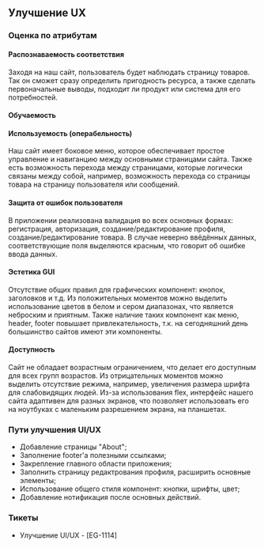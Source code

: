 ## Улучшение UX

### Оценка по атрибутам
#### Распознаваемость соответствия

Заходя на наш сайт, пользователь будет наблюдать страницу товаров. 
Так он сможет сразу определить пригодность ресурса, а также сделать первоначальные выводы, 
подходит ли продукт или система для его потребностей.

#### Обучаемость



#### Используемость (операбельность)

Наш сайт имеет боковое меню, которое обеспечивает простое управление и навиганцию между основными страницами сайта.
Также есть возможность перехода между страницами, которые логически связаны между собой, например, возможность перехода со страницы товара на страницу пользователя или сообщений.

#### Защита от ошибок пользователя

В приложении реализована валидация во всех основных формах: регистрация, авторизация, создание/редактирование профиля, создание/редактирование товара.
В случае неверно ввёдённых данных, соответствующие поля выделяются красным, что говорит об ошибке ввода данных.

#### Эстетика GUI

Отсутствие общих правил для графических компонент: кнопок, заголовков и т.д. Из положительных моментов можно выделить использование цветов в белом и сером диапазонах, что является неброским и приятным.
Также наличие таких компонент как меню, header, footer повышает привлекательность, т.к. на сегодняшний день большинство сайтов имеют эти компоненты.

#### Доступность

Сайт не обладает возрастным ограничением, что делает его доступным для всех групп возрастов. Из отрицательных моментов можно выделить отсутствие режима, например, увеличения размера шрифта для слабовидящих людей.
Из-за использования flex, интерфейс нашего сайта адаптивен для разных экранов, что позволяет использовать его на ноутбуках с маленьким разрешением экрана, на планшетах.

### Пути улучшения UI/UX

- Добавление страницы "About";
- Заполнение footer'a полезными ссылками;
- Закрепление главного области приложения;
- Заполнить страницу редактрования профиля, расширить основные элементы;
- Использование общего стиля компонент: кнопки, шрифты, цвет;
- Добавление нотификация после основных действий.

### Тикеты
- Улучшение UI/UX - [EG-1114]
